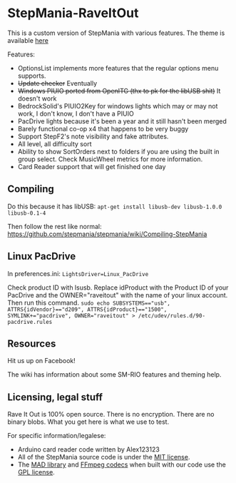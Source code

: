 StepMania-RaveItOut
=========

This is a custom version of StepMania with various features. The theme is available [here](https://github.com/raveitoutofficial/raveitout)

Features:
* OptionsList implements more features that the regular options menu supports.
* ~~Update checker~~ Eventually
* ~~Windows PIUIO ported from OpenITG (thx to pk for the libUSB shit)~~ It doesn't work
* BedrockSolid's PIUIO2Key for windows lights which may or may not work, I don't know, I don't have a PIUIO
* PacDrive lights because it's been a year and it still hasn't been merged
* Barely functional co-op x4 that happens to be very buggy
* Support StepF2's note visibility and fake attributes.
* All level, all difficulty sort
* Ability to show SortOrders next to folders if you are using the built in group select. Check MusicWheel metrics for more information.
* Card Reader support that will get finished one day

## Compiling

Do this because it has libUSB: `apt-get install libusb-dev libusb-1.0.0 libusb-0.1-4`

Then follow the rest like normal: https://github.com/stepmania/stepmania/wiki/Compiling-StepMania

## Linux PacDrive
In preferences.ini: `LightsDriver=Linux_PacDrive`

Check product ID with lsusb. Replace idProduct with the Product ID of your PacDrive and the OWNER="raveitout" with the name of your linux account. Then run this command.
`sudo echo SUBSYSTEMS=="usb", ATTRS{idVendor}=="d209", ATTRS{idProduct}=="1500", SYMLINK+="pacdrive", OWNER="raveitout" > /etc/udev/rules.d/90-pacdrive.rules`

## Resources

Hit us up on Facebook!

The wiki has information about some SM-RIO features and theming help.

## Licensing, legal stuff

Rave It Out is 100% open source. There is no encryption. There are no binary blobs. What you get here is what we use to test.

For specific information/legalese:

* Arduino card reader code written by Alex123123
* All of the StepMania source code is under the [MIT license](http://opensource.org/licenses/MIT).
* The [MAD library](http://www.underbit.com/products/mad/) and [FFmpeg codecs](https://www.ffmpeg.org/) when built with our code use the [GPL license](http://www.gnu.org).

